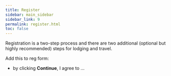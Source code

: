 ```yaml
---
title: Register
sidebar: main_sidebar
sidebar_link: 9
permalink: register.html
toc: false
---
```


Registration is a two-step process and there are two additional (optional but highly recommended) steps for lodging and travel.

Add this to reg form:

* by clicking **Continue**, I agree to ...
